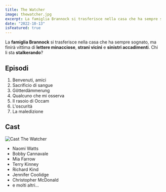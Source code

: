 ```yaml
---
title: The Watcher
image: thewatcher.jpg
excerpt: La famiglia Brannock si trasferisce nella casa che ha sempre sognato, ma finirà vittima di lettere minacciose, strani vicini e sinistri accadimenti. Chi li sta stalkerando?
date: "2022-10-13"
isFeatured: true
---
```


La **famiglia Brannock** si trasferisce nella casa che ha sempre sognato, ma finirà vittima di **lettere minacciose**, **strani vicini** e **sinistri accadimenti**. Chi li sta **stalkerando**?

## Episodi
1. Benvenuti, amici
2. Sacrificio di sangue
3. Götterdämmerung
4. Qualcuno che mi osserva
5. Il rasoio di Occam
6. L'oscurità
7. La maledizione

## Cast
![Cast The Watcher](/images/posts/the-watcher/cast.jpg)
- Naomi Watts
- Bobby Cannavale
- Mia Farrow
- Terry Kinney
- Richard Kind
- Jennifer Coolidge
- Christopher McDonald
- e molti altri...
